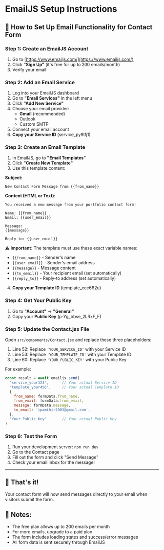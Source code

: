 # EmailJS Setup Instructions

## 📧 How to Set Up Email Functionality for Contact Form

### Step 1: Create an EmailJS Account
1. Go to [https://www.emailjs.com/](https://www.emailjs.com/)
2. Click **"Sign Up"** (it's free for up to 200 emails/month)
3. Verify your email

### Step 2: Add an Email Service
1. Log into your EmailJS dashboard
2. Go to **"Email Services"** in the left menu
3. Click **"Add New Service"**
4. Choose your email provider:
   - **Gmail** (recommended)
   - Outlook
   - Custom SMTP
5. Connect your email account
6. **Copy your Service ID** (service_py9tfj1)

### Step 3: Create an Email Template
1. In EmailJS, go to **"Email Templates"**
2. Click **"Create New Template"**
3. Use this template content:

**Subject:**
```
New Contact Form Message from {{from_name}}
```

**Content (HTML or Text):**
```
You received a new message from your portfolio contact form!

Name: {{from_name}}
Email: {{user_email}}

Message:
{{message}}

Reply to: {{user_email}}
```

**⚠️ Important:** The template must use these exact variable names:
- `{{from_name}}` - Sender's name
- `{{user_email}}` - Sender's email address
- `{{message}}` - Message content
- `{{to_email}}` - Your recipient email (set automatically)
- `{{reply_to}}` - Reply-to address (set automatically)

4. **Copy your Template ID** (template_ccc662u)

### Step 4: Get Your Public Key
1. Go to **"Account"** → **"General"**
2. Copy your **Public Key** (p-Yg_bbse_2LRxF_F)

### Step 5: Update the Contact.jsx File
Open `src/components/Contact.jsx` and replace these three placeholders:

1. Line 52: Replace `'YOUR_SERVICE_ID'` with your Service ID
2. Line 53: Replace `'YOUR_TEMPLATE_ID'` with your Template ID  
3. Line 60: Replace `'YOUR_PUBLIC_KEY'` with your Public Key

For example:
```javascript
const result = await emailjs.send(
  'service_your123',      // Your actual Service ID
  'template_your456',     // Your actual Template ID
  {
    from_name: formData.from_name,
    from_email: formData.from_email,
    message: formData.message,
    to_email: 'ipamihir2003@gmail.com',
  },
  'Your_Public_Key'       // Your actual Public Key
)
```

### Step 6: Test the Form
1. Run your development server: `npm run dev`
2. Go to the Contact page
3. Fill out the form and click "Send Message"
4. Check your email inbox for the message!

---

## 🎉 That's it!
Your contact form will now send messages directly to your email when visitors submit the form.

## 📝 Notes:
- The free plan allows up to 200 emails per month
- For more emails, upgrade to a paid plan
- The form includes loading states and success/error messages
- All form data is sent securely through EmailJS

